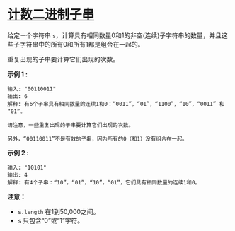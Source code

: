 # [计数二进制子串](https://leetcode-cn.com/problems/count-binary-substrings/)

给定一个字符串 `s`，计算具有相同数量0和1的非空(连续)子字符串的数量，并且这些子字符串中的所有0和所有1都是组合在一起的。

重复出现的子串要计算它们出现的次数。

**示例 1 :**

```
输入: "00110011"
输出: 6
解释: 有6个子串具有相同数量的连续1和0：“0011”，“01”，“1100”，“10”，“0011” 和 “01”。

请注意，一些重复出现的子串要计算它们出现的次数。

另外，“00110011”不是有效的子串，因为所有的0（和1）没有组合在一起。
```

**示例 2 :**

```
输入: "10101"
输出: 4
解释: 有4个子串：“10”，“01”，“10”，“01”，它们具有相同数量的连续1和0。
```

**注意：**

- `s.length` 在1到50,000之间。
- `s` 只包含“0”或“1”字符。